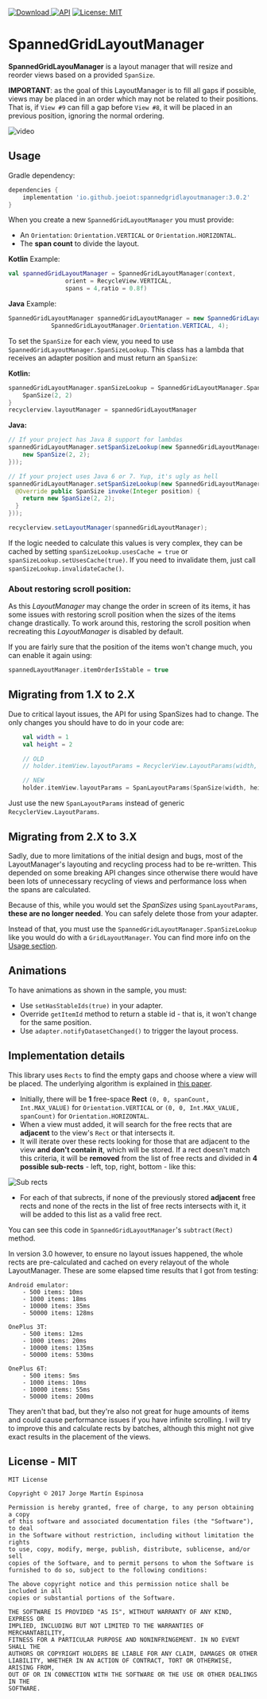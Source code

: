 [ ![Download](https://api.bintray.com/packages/arasthel/maven/spannedgridlayoutmanager/images/download.svg) ](https://bintray.com/arasthel/maven/spannedgridlayoutmanager/_latestVersion) [![API](https://img.shields.io/badge/API-14%2B-brightgreen.svg?style=flat)](https://android-arsenal.com/api?level=14) [![License: MIT](https://img.shields.io/badge/License-MIT-yellow.svg)](https://opensource.org/licenses/MIT)

# SpannedGridLayoutManager

**SpannedGridLayouManager** is a layout manager that will resize and reorder views based on a provided `SpanSize`.

**IMPORTANT**: as the goal of this LayoutManager is to fill all gaps if possible, views may be placed in an order which may not be related to their positions. That is, if `View #9` can fill a gap before `View #8`, it will be placed in an previous position, ignoring the normal ordering.

![video](art/spannedgridlayout.gif)

## Usage

Gradle dependency:

```groovy
dependencies {
	implementation 'io.github.joeiot:spannedgridlayoutmanager:3.0.2'
}
```

When you create a new `SpannedGridLayoutManager` you must provide:

* An `Orientation`: `Orientation.VERTICAL` or `Orientation.HORIZONTAL`.
* The **span count** to divide the layout.

**Kotlin** Example:

```kotlin
val spannedGridLayoutManager = SpannedGridLayoutManager(context,
                orient = RecycleView.VERTICAL,
                spans = 4,ratio = 0.8f)
```

**Java** Example:

```java
SpannedGridLayoutManager spannedGridLayoutManager = new SpannedGridLayoutManager(
			SpannedGridLayoutManager.Orientation.VERTICAL, 4);
```


To set the `SpanSize` for each view, you need to use `SpannedGridLayoutManager.SpanSizeLookup`. This class has a lambda that receives an adapter position and must return an `SpanSize`:

**Kotlin:**

```kotlin
spannedGridLayoutManager.spanSizeLookup = SpannedGridLayoutManager.SpanSizeLookUp { position -> 
    SpanSize(2, 2)
}
recyclerview.layoutManager = spannedGridLayoutManager
```

**Java:**

```java
// If your project has Java 8 support for lambdas
spannedGridLayoutManager.setSpanSizeLookup(new SpannedGridLayoutManager.SpanSizeLookup({ position ->
    new SpanSize(2, 2);
}));

// If your project uses Java 6 or 7. Yup, it's ugly as hell
spannedGridLayoutManager.setSpanSizeLookup(new SpannedGridLayoutManager.SpanSizeLookup(new Function1<Integer, SpanSize>(){
  @Override public SpanSize invoke(Integer position) {
    return new SpanSize(2, 2);
  }
}));

recyclerview.setLayoutManager(spannedGridLayoutManager);
```

If the logic needed to calculate this values is very complex, they can be cached by setting `spanSizeLookup.usesCache = true` or `spanSizeLookup.setUsesCache(true)`. If you need to invalidate them, just call `spanSizeLookup.invalidateCache()`. 
 
### About restoring scroll position:

As this *LayoutManager* may change the order in screen of its items, it has some issues with restoring scroll position when the sizes of the items change drastically. To work around this, restoring the scroll position when recreating this *LayoutManager* is disabled by default.

If you are fairly sure that the position of the items won't change much, you can enable it again using:

```kotlin
spannedLayoutManager.itemOrderIsStable = true
```

## Migrating from 1.X to 2.X

Due to critical layout issues, the API for using SpanSizes had to change. The only changes you should have to do in your code are:

```kotlin
    val width = 1
    val height = 2

    // OLD
    // holder.itemView.layoutParams = RecyclerView.LayoutParams(width, height)

    // NEW
    holder.itemView.layoutParams = SpanLayoutParams(SpanSize(width, height))
```

Just use the new `SpanLayoutParams` instead of generic `RecyclerView.LayoutParams`.

## Migrating from 2.X to 3.X

Sadly, due to more limitations of the initial design and bugs, most of the LayoutManager's layouting and recycling process had to be re-written. This depended on some breaking API changes since otherwise there would have been lots of unnecessary recycling of views and performance loss when the spans are calculated.

Because of this, while you would set the *SpanSizes* using `SpanLayoutParams`, **these are no longer needed**. You can safely delete those from your adapter.

Instead of that, you must use the `SpannedGridLayoutManager.SpanSizeLookup` like you would do with a `GridLayoutManager`. You can find more info on the [Usage section](#usage). 

## Animations

To have animations as shown in the sample, you must:

* Use `setHasStableIds(true)` in your adapter.
* Override `getItemId` method to return a stable id - that is, it won't change for the same position.
* Use `adapter.notifyDatasetChanged()` to trigger the layout process.

## Implementation details

This library uses `Rects` to find the empty gaps and choose where a view will be placed. The underlying algorithm is explained in [this paper](free_space_algorithm.pdf).

* Initially, there will be **1** free-space **Rect** `(0, 0, spanCount, Int.MAX_VALUE)` for `Orientation.VERTICAL` or `(0, 0, Int.MAX_VALUE, spanCount)` for `Orientation.HORIZONTAL`. 
* When a view must added, it will search for the free rects that are **adjacent** to the view's `Rect` or that intersects it.
* It will iterate over these rects looking for those that are adjacent to the view **and don't contain it**, which will be stored. If a rect doesn't match this criteria, it will be **removed** from the list of free rects and divided in **4 possible sub-rects** - left, top, right, bottom - like this:

![Sub rects](art/sub_rects.png)

* For each of that subrects, if none of the previously stored **adjacent** free rects and none of the rects in the list of free rects intersects with it, it will be added to this list as a valid free rect.

You can see this code in `SpannedGridLayoutManager`'s `subtract(Rect)` method.

In version 3.0 however, to ensure no layout issues happened, the whole rects are pre-calculated and cached on every relayout of the whole LayoutManager. These are some elapsed time results that I got from testing:

```
Android emulator: 
    - 500 items: 10ms
    - 1000 items: 18ms
    - 10000 items: 35ms
    - 50000 items: 128ms
    
OnePlus 3T:
    - 500 items: 12ms
    - 1000 items: 20ms
    - 10000 items: 135ms
    - 50000 items: 530ms
    
OnePlus 6T:
    - 500 items: 5ms
    - 1000 items: 10ms
    - 10000 items: 55ms
    - 50000 items: 200ms
``` 

They aren't that bad, but they're also not great for huge amounts of items and could cause performance issues if you have infinite scrolling. I will try to improve this and calculate rects by batches, although this might not give exact results in the placement of the views.

## License - MIT

```
MIT License

Copyright © 2017 Jorge Martín Espinosa

Permission is hereby granted, free of charge, to any person obtaining a copy
of this software and associated documentation files (the "Software"), to deal
in the Software without restriction, including without limitation the rights
to use, copy, modify, merge, publish, distribute, sublicense, and/or sell
copies of the Software, and to permit persons to whom the Software is
furnished to do so, subject to the following conditions:

The above copyright notice and this permission notice shall be included in all
copies or substantial portions of the Software.

THE SOFTWARE IS PROVIDED "AS IS", WITHOUT WARRANTY OF ANY KIND, EXPRESS OR
IMPLIED, INCLUDING BUT NOT LIMITED TO THE WARRANTIES OF MERCHANTABILITY,
FITNESS FOR A PARTICULAR PURPOSE AND NONINFRINGEMENT. IN NO EVENT SHALL THE
AUTHORS OR COPYRIGHT HOLDERS BE LIABLE FOR ANY CLAIM, DAMAGES OR OTHER
LIABILITY, WHETHER IN AN ACTION OF CONTRACT, TORT OR OTHERWISE, ARISING FROM,
OUT OF OR IN CONNECTION WITH THE SOFTWARE OR THE USE OR OTHER DEALINGS IN THE
SOFTWARE.
```
